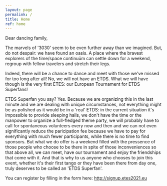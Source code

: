 ```yaml
---
layout: page
permalink: /
title: Home
ref: home
---
```

Dear dancing family,

The marvels of '3030' seem to be even further away than we imagined. But, do not despair: we have found an oasis. A place where the bravest explorers of the time/space continuüm can settle down for a weekend, regroup with fellow travelers and stretch their legs.

Indeed, there will be a chance to dance and meet with those we've missed for too long after all! No, we will not have an ETDS. What we will have though is the very first ETES: our European Tournament for ETDS Superfans!

ETDS Superfan you say?
Yes. Because we are organizing this in the last minute and we are dealing with unique circumstances, not everything might be as polished as it would be in a 'real' ETDS: in the current situation it's impossible to provide sleeping halls, we don't have the time or the manpower to organize a full-fledged theme party, we will probably have to call for spontaneous volunteers every now and then and we can not even significantly reduce the paricipation fee because we have to pay for everything with much fewer participants, while there is no time to find sponsors. But what we do offer is a weekend filled with the pressence of those people who choose to be there in spite of those inconveniences so that above all, we can meet, have our tournament and enjoy the friendships that come with it. And that is why to us anyone who chooses to join this event, whether it's their first tango or they have been there from day one, truly deserves to be called an 'ETDS Superfan'.

You can register by filling in the form here: <http://signup.etes2021.eu>

